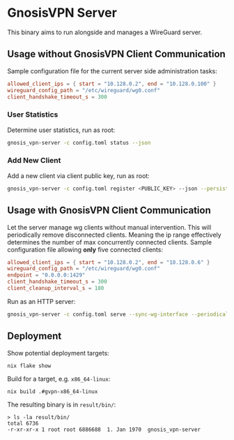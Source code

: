 # GnosisVPN Server

This binary aims to run alongside and manages a WireGuard server.

## Usage without GnosisVPN Client Communication

Sample configuration file for the current server side administration tasks:

```config.toml
allowed_client_ips = { start = "10.128.0.2", end = "10.128.0.100" }
wireguard_config_path = "/etc/wireguard/wg0.conf"
client_handshake_timeout_s = 300
```

### User Statistics

Determine user statistics, run as root:

```bash
gnosis_vpn-server -c config.toml status --json
```

### Add New Client

Add a new client via client public key, run as root:

```bash
gnosis_vpn-server -c config.toml register <PUBLIC_KEY> --json --persist-config
```

## Usage with GnosisVPN Client Communication

Let the server manage wg clients without manual intervention.
This will periodically remove disconnected clients.
Meaning the ip range effectively determines the number of max concurrently connected clients.
Sample configuration file allowing **only** five connected clients:

```config.toml
allowed_client_ips = { start = "10.128.0.2", end = "10.128.0.6" }
wireguard_config_path = "/etc/wireguard/wg0.conf"
endpoint = "0.0.0.0:1429"
client_handshake_timeout_s = 300
client_cleanup_interval_s = 180
```

Run as an HTTP server:

```bash
gnosis_vpn-server -c config.toml serve --sync-wg-interface --periodically-run-cleanup
```

## Deployment

Show potential deployment targets:

`nix flake show`

Build for a target, e.g. `x86_64-linux`:

`nix build .#gvpn-x86_64-linux`

The resulting binary is in `result/bin/`:

```
> ls -la result/bin/
total 6736
-r-xr-xr-x 1 root root 6886688  1. Jan 1970  gnosis_vpn-server
```
